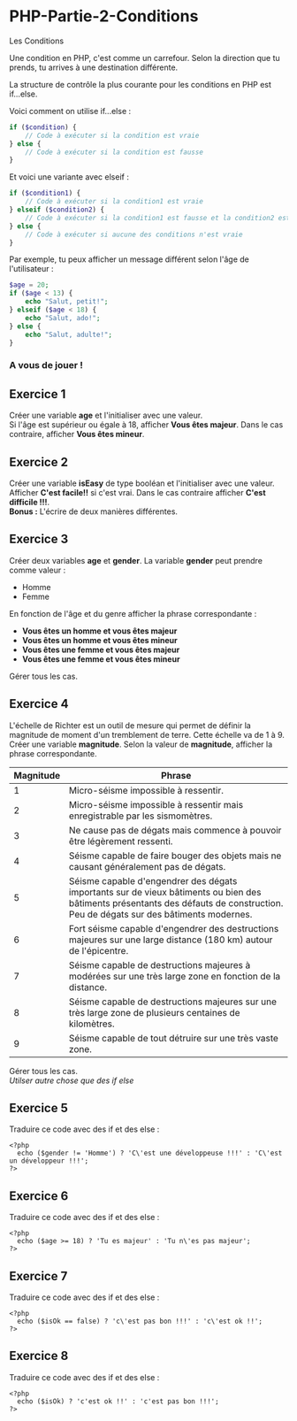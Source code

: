 # PHP-Partie-2-Conditions
Les Conditions


Une condition en PHP, c'est comme un carrefour. Selon la direction que tu prends, tu arrives à une destination différente.

La structure de contrôle la plus courante pour les conditions en PHP est if...else.

Voici comment on utilise if...else :

```php
if ($condition) {
    // Code à exécuter si la condition est vraie
} else {
    // Code à exécuter si la condition est fausse
}
```

Et voici une variante avec elseif :

```php
if ($condition1) {
    // Code à exécuter si la condition1 est vraie
} elseif ($condition2) {
    // Code à exécuter si la condition1 est fausse et la condition2 est vraie
} else {
    // Code à exécuter si aucune des conditions n'est vraie
}
```

Par exemple, tu peux afficher un message différent selon l'âge de l'utilisateur :

```php
$age = 20;
if ($age < 13) {
    echo "Salut, petit!";
} elseif ($age < 18) {
    echo "Salut, ado!";
} else {
    echo "Salut, adulte!";
}
```

### A vous de jouer ! 

## Exercice 1
Créer une variable **age** et l'initialiser avec une valeur.  
Si l'âge est supérieur ou égale à 18, afficher **Vous êtes majeur**. Dans le cas contraire, afficher **Vous êtes mineur**.

## Exercice 2
Créer une variable **isEasy** de type booléan et l'initialiser avec une valeur.  
Afficher **C'est facile!!** si c'est vrai. Dans le cas contraire afficher **C'est difficile !!!**.  
**Bonus :** L'écrire de deux manières différentes.

## Exercice 3
Créer deux variables **age** et **gender**. La variable **gender** peut prendre comme valeur :
- Homme
- Femme  

En fonction de l'âge et du genre afficher la phrase correspondante :
- **Vous êtes un homme et vous êtes majeur**
- **Vous êtes un homme et vous êtes mineur**
- **Vous êtes une femme et vous êtes majeur**
- **Vous êtes une femme et vous êtes mineur**  

Gérer tous les cas.

## Exercice 4
L'échelle de Richter est un outil de mesure qui permet de définir la magnitude de moment d'un tremblement de terre. Cette échelle va de 1 à 9.  
Créer une variable **magnitude**. Selon la valeur de **magnitude**, afficher la phrase correspondante.  

Magnitude   |   Phrase
------      |    ---
1           |   Micro-séisme impossible à ressentir.
2           |   Micro-séisme impossible à ressentir mais enregistrable par les sismomètres.
3           |   Ne cause pas de dégats mais commence à pouvoir être légèrement ressenti.
4           |   Séisme capable de faire bouger des objets mais ne causant généralement pas de dégats.
5           |   Séisme capable d'engendrer des dégats importants sur de vieux bâtiments ou bien des bâtiments présentants des défauts de construction. Peu de dégats sur des bâtiments modernes.
6           |   Fort séisme capable d'engendrer des destructions majeures sur une large distance (180 km) autour de l'épicentre.  
7           |   Séisme capable de destructions majeures à modérées sur une très large zone en fonction de la distance.
8           |   Séisme capable de destructions majeures sur une très large zone de plusieurs centaines de kilomètres.
9           |   Séisme capable de tout détruire sur une très vaste zone.  

Gérer tous les cas.  
*Utilser autre chose que des if else*

## Exercice 5
Traduire ce code avec des if et des else :  


    <?php
      echo ($gender != 'Homme') ? 'C\'est une développeuse !!!' : 'C\'est un développeur !!!';
    ?>

## Exercice 6
Traduire ce code avec des if et des else :  


    <?php
      echo ($age >= 18) ? 'Tu es majeur' : 'Tu n\'es pas majeur';
    ?>
## Exercice 7
Traduire ce code avec des if et des else :  


    <?php
      echo ($isOk == false) ? 'c\'est pas bon !!!' : 'c\'est ok !!';
    ?>
## Exercice 8
Traduire ce code avec des if et des else :  


    <?php
      echo ($isOk) ? 'c'est ok !!' : 'c'est pas bon !!!';
    ?>